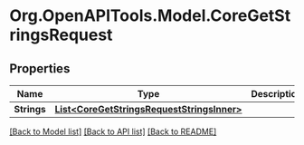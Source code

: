 # Org.OpenAPITools.Model.CoreGetStringsRequest

## Properties

Name | Type | Description | Notes
------------ | ------------- | ------------- | -------------
**Strings** | [**List&lt;CoreGetStringsRequestStringsInner&gt;**](CoreGetStringsRequestStringsInner.md) |  | 

[[Back to Model list]](../README.md#documentation-for-models) [[Back to API list]](../README.md#documentation-for-api-endpoints) [[Back to README]](../README.md)

